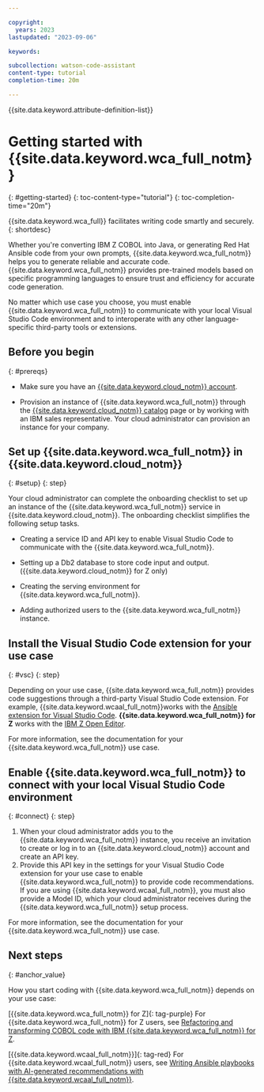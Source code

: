 ```yaml
---

copyright:
  years: 2023
lastupdated: "2023-09-06"

keywords:

subcollection: watson-code-assistant
content-type: tutorial
completion-time: 20m

---
```


{{site.data.keyword.attribute-definition-list}}

# Getting started with {{site.data.keyword.wca_full_notm}}
{: #getting-started}
{: toc-content-type="tutorial"}
{: toc-completion-time="20m"}

{{site.data.keyword.wca_full}} facilitates writing code smartly and securely.
{: shortdesc}

Whether you're converting IBM Z COBOL into Java, or generating Red Hat Ansible code from your own prompts, {{site.data.keyword.wca_full_notm}} helps you to generate reliable and accurate code. {{site.data.keyword.wca_full_notm}} provides pre-trained models based on specific programming languages to ensure trust and efficiency for accurate code generation.

No matter which use case you choose, you must enable {{site.data.keyword.wca_full_notm}} to communicate with your local Visual Studio Code environment and to interoperate with any other language-specific third-party tools or extensions.

## Before you begin
{: #prereqs}

* Make sure you have an [{{site.data.keyword.cloud_notm}} account](https://cloud.ibm.com/registration/).

* Provision an instance of {{site.data.keyword.wca_full_notm}} through the [{{site.data.keyword.cloud_notm}} catalog](https://cloud.ibm.com/catalog) page or by working with an IBM sales representative. Your cloud administrator can provision an instance for your company.

## Set up {{site.data.keyword.wca_full_notm}} in {{site.data.keyword.cloud_notm}}
{: #setup}
{: step}

Your cloud administrator can complete the onboarding checklist to set up an instance of the {{site.data.keyword.wca_full_notm}} service in {{site.data.keyword.cloud_notm}}. The onboarding checklist simplifies the following setup tasks.

* Creating a service ID and API key to enable Visual Studio Code to communicate with the {{site.data.keyword.wca_full_notm}}.

* Setting up a Db2 database to store code input and output. ({{site.data.keyword.cloud_notm}} for Z only)

* Creating the serving environment for {{site.data.keyword.wca_full_notm}}.

* Adding authorized users to the {{site.data.keyword.wca_full_notm}} instance.

## Install the Visual Studio Code extension for your use case
{: #vsc}
{: step}

Depending on your use case, {{site.data.keyword.wca_full_notm}} provides code suggestions through a third-party Visual Studio Code extension. For example, {{site.data.keyword.wcaal_full_notm}}works with the [Ansible extension for Visual Studio Code](https://marketplace.visualstudio.com/items?itemName=redhat.ansible). **{{site.data.keyword.wca_full_notm}} for Z** works with the [IBM Z Open Editor](https://ibm.github.io/zopeneditor-about/).

For more information, see the documentation for your {{site.data.keyword.wca_full_notm}} use case.


## Enable {{site.data.keyword.wca_full_notm}} to connect with your local Visual Studio Code environment
{: #connect}
{: step}

1. When your cloud administrator adds you to the {{site.data.keyword.wca_full_notm}} instance, you receive an invitation to create or log in to an {{site.data.keyword.cloud_notm}} account and create an API key.
1. Provide this API key in the settings for your Visual Studio Code extension for your use case to enable {{site.data.keyword.wca_full_notm}} to provide code recommendations. If you are using {{site.data.keyword.wcaal_full_notm}}, you must also provide a Model ID, which your cloud administrator receives during the {{site.data.keyword.wca_full_notm}} setup process.

For more information, see the documentation for your {{site.data.keyword.wca_full_notm}} use case.

## Next steps
{: #anchor_value}

How you start coding with {{site.data.keyword.wca_full_notm}} depends on your use case:

[{{site.data.keyword.wca_full_notm}} for Z]{: tag-purple} For {{site.data.keyword.wca_full_notm}} for Z users, see [Refactoring and transforming COBOL code with IBM {{site.data.keyword.wca_full_notm}} for Z](/docs/watsonx-code-assistant?topic=watsonx-code-assistant-wca4z).

[{{site.data.keyword.wcaal_full_notm}}]{: tag-red} For {{site.data.keyword.wcaal_full_notm}} users, see [Writing Ansible playbooks with AI-generated recommendations with {{site.data.keyword.wcaal_full_notm}}](/docs/watsonx-code-assistant?topic=watsonx-code-assistant-wcaal).
